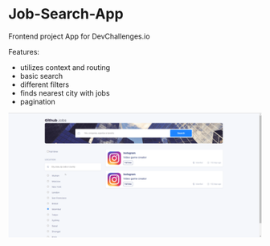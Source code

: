 # Job-Search-App

Frontend project App for DevChallenges.io

Features:
- utilizes context and routing
- basic search
- different filters
- finds nearest city with jobs
- pagination

![](./app_preview.gif)